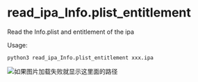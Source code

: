 # read_ipa_Info.plist_entitlement
Read the Info.plist and entitlement of the ipa

Usage:
```
python3 read_ipa_Info.plist_entitlement xxx.ipa
```
 ![如果图片加载失败就显示这里面的路径](https://github.com/dwj1210/read_ipa_Info.plist_entitlement/blob/master/Usage.png)
